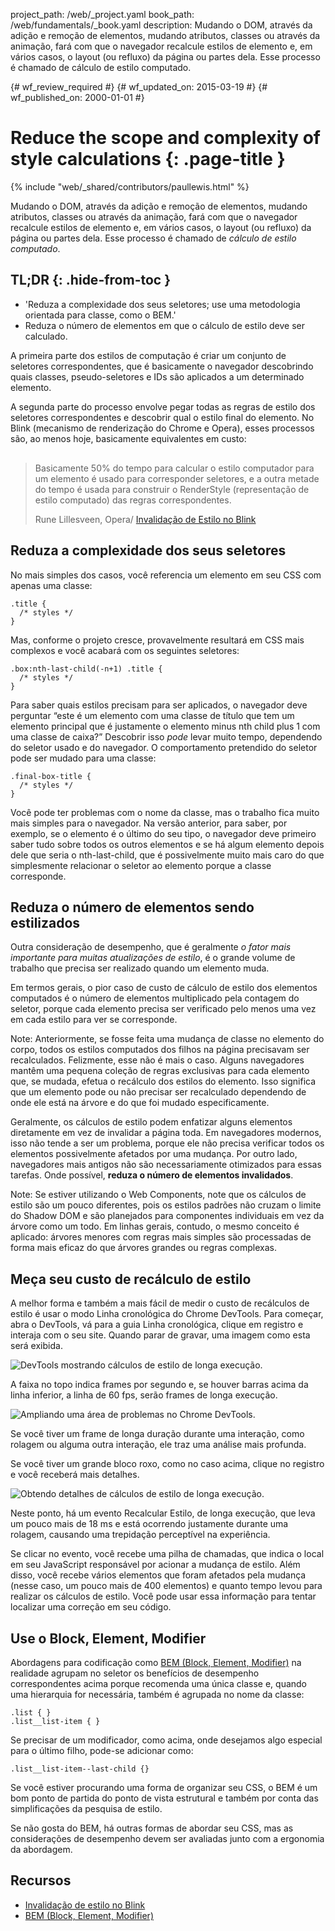 project_path: /web/_project.yaml
book_path: /web/fundamentals/_book.yaml
description: Mudando o DOM, através da adição e remoção de elementos, mudando atributos, classes ou através da animação, fará com que o navegador recalcule estilos de elemento e, em vários casos, o layout (ou refluxo) da página ou partes dela. Esse processo é chamado de cálculo de estilo computado.

{# wf_review_required #}
{# wf_updated_on: 2015-03-19 #}
{# wf_published_on: 2000-01-01 #}

# Reduce the scope and complexity of style calculations {: .page-title }

{% include "web/_shared/contributors/paullewis.html" %}


Mudando o DOM, através da adição e remoção de elementos, mudando atributos, classes ou através da animação, fará com que o navegador recalcule estilos de elemento e, em vários casos, o layout (ou refluxo) da página ou partes dela. Esse processo é chamado de <em>cálculo de estilo computado</em>.

## TL;DR {: .hide-from-toc }
- 'Reduza a complexidade dos seus seletores; use uma metodologia orientada para classe, como o BEM.'
- Reduza o número de elementos em que o cálculo de estilo deve ser calculado.


A primeira parte dos estilos de computação é criar um conjunto de seletores correspondentes, que é basicamente o navegador descobrindo quais classes, pseudo-seletores e IDs são aplicados a um determinado elemento.

A segunda parte do processo envolve pegar todas as regras de estilo dos seletores correspondentes e descobrir qual o estilo final do elemento. No Blink (mecanismo de renderização do Chrome e Opera), esses processos são, ao menos hoje, basicamente equivalentes em custo:

<div class="quote" style="margin-top: 30px;">
  <div class="container">
    <blockquote class="quote__content g-wide--push-1 g-wide--pull-1 g-medium--push-1">Basicamente 50% do tempo para calcular o estilo computador para um elemento é usado para corresponder seletores, e a outra metade do tempo é usada para construir o RenderStyle (representação de estilo computado) das regras correspondentes.
    <p>Rune Lillesveen, Opera/ <a href="https://docs.google.com/document/d/1vEW86DaeVs4uQzNFI5R-_xS9TcS1Cs_EUsHRSgCHGu8/edit">Invalidação de Estilo no Blink</a></p>
    </blockquote>
  </div>
</div>


## Reduza a complexidade dos seus seletores

No mais simples dos casos, você referencia um elemento em seu CSS com apenas uma classe:


    .title {
      /* styles */
    }
    

Mas, conforme o projeto cresce, provavelmente resultará em CSS mais complexos e você acabará com os seguintes seletores:


    .box:nth-last-child(-n+1) .title {
      /* styles */
    }
    

Para saber quais estilos precisam para ser aplicados, o navegador deve perguntar “este é um elemento com uma classe de título que tem um elemento principal que é justamente o elemento minus nth child plus 1 com uma classe de caixa?” Descobrir isso _pode_ levar muito tempo, dependendo do seletor usado e do navegador. O comportamento pretendido do seletor pode ser mudado para uma classe:


    .final-box-title {
      /* styles */
    }
    

Você pode ter problemas com o nome da classe, mas o trabalho fica muito mais simples para o navegador. Na versão anterior, para saber, por exemplo, se o elemento é o último do seu tipo, o navegador deve primeiro saber tudo sobre todos os outros elementos e se há algum elemento depois dele que seria o nth-last-child, que é possivelmente muito mais caro do que simplesmente relacionar o seletor ao elemento porque a classe corresponde.

## Reduza o número de elementos sendo estilizados
Outra consideração de desempenho, que é geralmente _o fator mais importante para muitas atualizações de estilo_, é o grande volume de trabalho que precisa ser realizado quando um elemento muda.

Em termos gerais, o pior caso de custo de cálculo de estilo dos elementos computados é o número de elementos multiplicado pela contagem do seletor, porque cada elemento precisa ser verificado pelo menos uma vez em cada estilo para ver se corresponde.

Note: Anteriormente, se fosse feita uma mudança de classe no elemento do corpo, todos os estilos computados dos filhos na página precisavam ser recalculados. Felizmente, esse não é mais o caso. Alguns navegadores mantêm uma pequena coleção de regras exclusivas para cada elemento que, se mudada, efetua o recálculo dos estilos do elemento. Isso significa que um elemento pode ou não precisar ser recalculado dependendo de onde ele está na árvore e do que foi mudado especificamente.

Geralmente, os cálculos de estilo podem enfatizar alguns elementos diretamente em vez de invalidar a página toda. Em navegadores modernos, isso não tende a ser um problema, porque ele não precisa verificar todos os elementos possivelmente afetados por uma mudança. Por outro lado, navegadores mais antigos não são necessariamente otimizados para essas tarefas. Onde possível, **reduza o número de elementos invalidados**.

Note: Se estiver utilizando o Web Components, note que os cálculos de estilo são um pouco diferentes, pois os estilos padrões não cruzam o limite do Shadow DOM e são planejados para componentes individuais em vez da árvore como um todo. Em linhas gerais, contudo, o mesmo conceito é aplicado: árvores menores com regras mais simples são processadas de forma mais eficaz do que árvores grandes ou regras complexas.

## Meça seu custo de recálculo de estilo
A melhor forma e também a mais fácil de medir o custo de recálculos de estilo é usar o modo Linha cronológica do Chrome DevTools. Para começar, abra o DevTools, vá para a guia Linha cronológica, clique em registro e interaja com o seu site. Quando parar de gravar, uma imagem como esta será exibida.

<img src="images/reduce-the-scope-and-complexity-of-style-calculations/long-running-style.jpg" class="g--centered" alt="DevTools mostrando cálculos de estilo de longa execução.">

A faixa no topo indica frames por segundo e, se houver barras acima da linha inferior, a linha de 60 fps, serão frames de longa execução.

<img src="images/reduce-the-scope-and-complexity-of-style-calculations/frame-selection.jpg" class="g--centered" alt="Ampliando uma área de problemas no Chrome DevTools.">

Se você tiver um frame de longa duração durante uma interação, como rolagem ou alguma outra interação, ele traz uma análise mais profunda.

Se você tiver um grande bloco roxo, como no caso acima, clique no registro e você receberá mais detalhes.

<img src="images/reduce-the-scope-and-complexity-of-style-calculations/style-details.jpg" class="g--centered" alt="Obtendo detalhes de cálculos de estilo de longa execução.">

Neste ponto, há um evento Recalcular Estilo, de longa execução, que leva um pouco mais de 18 ms e está ocorrendo justamente durante uma rolagem, causando uma trepidação perceptível na experiência.

Se clicar no evento, você recebe uma pilha de chamadas, que indica o local em seu JavaScript responsável por acionar a mudança de estilo. Além disso, você recebe vários elementos que foram afetados pela mudança (nesse caso, um pouco mais de 400 elementos) e quanto tempo levou para realizar os cálculos de estilo. Você pode usar essa informação para tentar localizar uma correção em seu código.

## Use o Block, Element, Modifier
Abordagens para codificação como [BEM (Block, Element, Modifier)](https://bem.info/) na realidade agrupam no seletor os benefícios de desempenho correspondentes acima porque recomenda uma única classe e, quando uma hierarquia for necessária, também é agrupada no nome da classe:


    .list { }
    .list__list-item { }
    

Se precisar de um modificador, como acima, onde desejamos algo especial para o último filho, pode-se adicionar como:


    .list__list-item--last-child {}
    

Se você estiver procurando uma forma de organizar seu CSS, o BEM é um bom ponto de partida do ponto de vista estrutural e também por conta das simplificações da pesquisa de estilo.

Se não gosta do BEM, há outras formas de abordar seu CSS, mas as considerações de desempenho devem ser avaliadas junto com a ergonomia da abordagem.

## Recursos

* [Invalidação de estilo no Blink](https://docs.google.com/document/d/1vEW86DaeVs4uQzNFI5R-_xS9TcS1Cs_EUsHRSgCHGu8/edit)
* [BEM (Block, Element, Modifier)](https://bem.info/)



